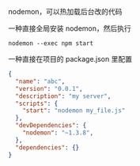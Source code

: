 nodemon，可以热加载后台改的代码

一种直接全局安装 nodemon，然后执行

```shell
nodemon --exec npm start
```

一种直接在项目的 package.json 里配置

```json
{
  "name": "abc",
  "version": "0.0.1",
  "description": "my server",
  "scripts": {
    "start": "nodemon my_file.js"
  },
  "devDependencies": {
    "nodemon": "~1.3.8",
  },
  "dependencies": {}
}
```

